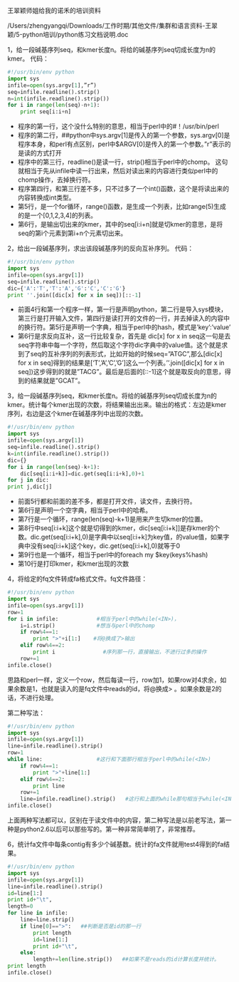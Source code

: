 王翠颖师姐给我的诺禾的培训资料



/Users/zhengyangqi/Downloads/工作时期/其他文件/集群和语言资料-王翠颖/5-python培训/python练习文档说明.doc



1，给一段碱基序列seq，和kmer长度n。将给的碱基序列seq切成长度为n的kmer。
代码：

```python
#!/usr/bin/env python    
import sys      
infile=open(sys.argv[1],”r”)   
seq=infile.readline().strip()  
n=int(infile.readline().strip())  
for i in range(len(seq)-n+1):     
	print seq[i:i+n]    
```

- 程序的第一行，这个没什么特别的意思，相当于perl中的#！/usr/bin/perl
- 程序的第二行，##python中sys.argv[1]是传入的第一个参数，sys.argv[0]是程序本身，和perl有点区别，perl中$ARGV[0]是传入的第一个参数。”r”表示的是读的方式打开
- 程序中的第三行，readline()是读一行，strip()相当于perl中的chomp。 这句就相当于先从infile中读一行出来，然后对读出来的内容进行类似perl中的chomp操作，去掉换行符。
- 程序第四行，和第三行差不多，只不过多了一个int()函数，这个是将读出来的内容转换成int类型。
- 第5行，是一个for循环，range()函数，是生成一个列表，比如range(5)生成的是一个[0,1,2,3,4]的列表。
- 第6行，是输出切出来的kmer，其中的seq[i:i+n]就是切kmer的意思，是将seq的第i个元素到第i+n个元素切出来。











2，给出一段碱基序列，求出该段碱基序列的反向互补序列。
代码：

```python
#!/usr/bin/env python
import sys
infile=open(sys.argv[1])
seq=infile.readline().strip()
dic={'A':'T','T':'A','G':'C','C':'G'}
print ''.join([dic[x] for x in seq])[::-1] 
```
- 前面4行和第一个程序一样，第一行是声明python，第二行是导入sys模块，第三行是打开输入文件，第四行是读打开的文件的一行，并去掉读入的内容中的换行符。第5行是声明一个字典，相当于perl中的hash，模式是’key’:’value’ 
- 第6行是求反向互补，这一行比较复杂，首先是 dic[x] for x in seq这一句是去seq字符串中每一个字符，然后取这个字符dic字典中的value值。这个就是求到了seq的互补序列的列表形式，比如开始的时候seq=”ATGC”,那么[dic[x] for x in seq]得到的结果是[‘T’,’A’,’C’,’G’]这么一个列表。’’.join([dic[x] for x in seq])这步得到的就是”TACG”。最后是后面的[::-1]这个就是取反向的意思，得到的结果就是”GCAT”。







3，给一段碱基序列seq，和kmer长度n。将给的碱基序列seq切成长度为n的kmer。统计每个kmer出现的次数，将结果输出出来。输出的格式：左边是kmer序列，右边是这个kmer在碱基序列中出现的次数。

```python
#!/usr/bin/env python
import sys
infile=open(sys.argv[1])
seq=infile.readline().strip()
k=int(infile.readline().strip())
dic={}
for i in range(len(seq)-k+1):
    dic[seq[i:i+k]]=dic.get(seq[i:i+k],0)+1
for j in dic:
print j,dic[j]
```
- 前面5行都和前面的差不多，都是打开文件，读文件，去换行符。
- 第6行是声明一个空字典，相当于perl中的哈希。
- 第7行是一个循环，range(len(seq)-k+1)是用来产生切kmer的位置。
- 第8行中seq[i:i+k]这个就是切得到的kmer，dic[seq[i:i+k]]是存kmer的个数。dic.get(seq[i:i+k],0)是字典中以seq[i:i+k]为key值，的value值，如果字典中没有seq[i:i+k]这个key，dic.get(seq[i:i+k],0)就等于0
- 第9行也是一个循环，相当于perl中的foreach my $key(keys%hash)
- 第10行是打印kmer，和kmer出现的次数







4，将给定的fq文件转成fa格式文件。fq文件路径：

```python
#!/usr/bin/env python
import sys
infile=open(sys.argv[1])
row=1
for i in infile:            #相当于perl中的while(<IN>)，
    i=i.strip()             #想当与perl中的chomp
    if row%4==1:           
        print ">"+i[1:]    #将@换成了>输出
    elif row%4==2:
        print i               #序列那一行，直接输出，不进行过多的操作
    row+=1    
infile.close()
```
思路和perl一样，定义一个row，然后每读一行，row加1，如果row对4求余，如果余数是1，也就是读入的是fq文件中reads的id，将@换成> 。如果余数是2的话，不进行处理。



第二种写法：

```python
#!/usr/bin/env python
import sys
infile=open(sys.argv[1])
line=infile.readline().strip()
row=1
while line:                 #这行和下面那行相当于perl中的while(<IN>)
    if row%4==1:
        print ">"+line[1:]
    elif row%4==2:
        print line
    row+=1
    line=infile.readline().strip()   #这行和上面的while那句相当于while(<IN>)
infile.close() 
```


上面两种写法都可以，区别在于读文件中的内容，第二种写法是以前老写法，第一种是python2.6以后可以那些写的。第一种非常简单明了，非常推荐。







6，统计fa文件中每条contig有多少个碱基数。统计的fa文件就用test4得到的fa结果。

```python
#!/usr/bin/env python
import sys
infile=open(sys.argv[1])
line=infile.readline().strip()
id=line[1:]
print id+"\t",
length=0
for line in infile:
    line=line.strip()
    if line[0]==">":   ##判断是否是id的那一行
        print length   
        id=line[1:]
        print id+"\t",
    else:
        length+=len(line.strip())   ##如果不是reads的id计算长度并统计。
print length
infile.close()
```



